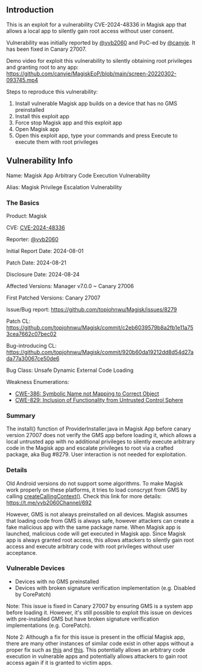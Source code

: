 ## Introduction
This is an exploit for a vulnerability CVE-2024-48336 in Magisk app that allows a local app to silently gain root access without user consent. 

Vulnerability was initially reported by [@vvb2060](https://github.com/vvb2060) and PoC-ed by [@canyie](https://github.com/canyie). It has been fixed in Canary 27007.

Demo video for exploit this vulnerability to silently obtaining root privileges and granting root to any app: https://github.com/canyie/MagiskEoP/blob/main/screen-20220302-093745.mp4


Steps to reproduce this vulnerability:
1. Install vulnerable Magisk app builds on a device that has no GMS preinstalled
2. Install this exploit app
3. Force stop Magisk app and this exploit app
4. Open Magisk app
5. Open this exploit app, type your commands and press Execute to execute them with root privileges

## Vulnerability Info
Name: Magisk App Arbitrary Code Execution Vulnerability

Alias: Magisk Privilege Escalation Vulnerability

### The Basics
Product: Magisk

CVE: [CVE-2024-48336](https://nvd.nist.gov/vuln/detail/CVE-2024-48336)

Reporter: [@vvb2060](https://github.com/vvb2060)

Initial Report Date: 2024-08-01

Patch Date: 2024-08-21

Disclosure Date: 2024-08-24

Affected Versions: Manager v7.0.0 ~ Canary 27006

First Patched Versions: Canary 27007

Issue/Bug report: https://github.com/topjohnwu/Magisk/issues/8279

Patch CL: https://github.com/topjohnwu/Magisk/commit/c2eb6039579b8a2fb1e11a753cea7662c07bec02

Bug-introducing CL: https://github.com/topjohnwu/Magisk/commit/920b60da19212dd8d54d27ada77a30067ce50de6

Bug Class: Unsafe Dynamic External Code Loading

Weakness Enumerations:
- [CWE-386: Symbolic Name not Mapping to Correct Object](https://cwe.mitre.org/data/definitions/386.html)
- [CWE-829: Inclusion of Functionality from Untrusted Control Sphere](https://cwe.mitre.org/data/definitions/829.html)

### Summary
The install() function of ProviderInstaller.java in Magisk App before canary version 27007 does not verify the GMS app before loading it, which allows a local untrusted app with no additional privileges to silently execute arbitrary code in the Magisk app and escalate privileges to root via a crafted package, aka Bug #8279. User interaction is not needed for exploitation.

### Details
Old Android versions do not support some algorithms. To make Magisk work properly on these platforms, it tries to load conscrypt from GMS by calling [createCallingContext()](https://developer.android.com/reference/android/content/Context#createPackageContext(java.lang.String,%20int)). Check this link for more details: https://t.me/vvb2060Channel/692

However, GMS is not always preinstalled on all devices. Magisk assumes that loading code from GMS is always safe, however attackers can create a fake malicious app with the same package name. When Magisk app is launched, malicious code will get executed in Magisk app. Since Magisk app is always granted root access, this allows attackers to silently gain root access and execute arbitrary code with root privileges without user acceptance.

### Vulnerable Devices
- Devices with no GMS preinstalled
- Devices with broken signature verification implementation (e.g. Disabled by CorePatch)

Note: This issue is fixed in Canary 27007 by ensuring GMS is a system app before loading it. However, it's still possible to exploit this issue on devices with pre-installed GMS but have broken signature verification implementations (e.g. CorePatch).

Note 2: Although a fix for this issue is present in the official Magisk app, there are many other instances of similar code exist in other apps without a proper fix such as [this](https://github.com/Fox2Code/FoxMagiskModuleManager/blob/master/app/src/main/java/com/fox2code/mmm/utils/io/GMSProviderInstaller.java#L51) and [this](https://github.com/vvb2060/KeyAttestation/blob/master/app/src/main/java/io/github/vvb2060/keyattestation/AppApplication.kt#L37). This potentially allows an arbitrary code execution in vulnerable apps and potentially allows attackers to gain root access again if it is granted to victim apps.

